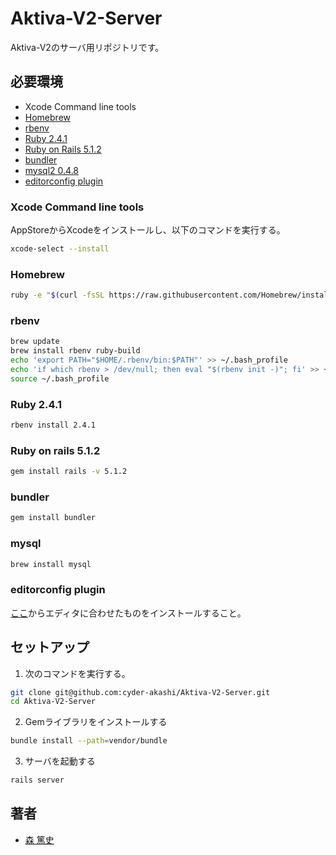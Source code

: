 # Aktiva-V2-Server
Aktiva-V2のサーバ用リポジトリです。

## 必要環境
* Xcode Command line tools
* [Homebrew](https://brew.sh/index_ja.html)
* [rbenv](https://github.com/rbenv/rbenv)
* [Ruby 2.4.1](https://github.com/ruby/ruby)
* [Ruby on Rails 5.1.2](https://github.com/rails/rails)
* [bundler](http://bundler.io/)
* [mysql2 0.4.8](https://github.com/brianmario/mysql2)
* [editorconfig plugin](http://editorconfig.org/#download)

### Xcode Command line tools
AppStoreからXcodeをインストールし、以下のコマンドを実行する。
```sh
xcode-select --install
```

### Homebrew
```sh
ruby -e "$(curl -fsSL https://raw.githubusercontent.com/Homebrew/install/master/install)"
```

### rbenv
```sh
brew update
brew install rbenv ruby-build
echo 'export PATH="$HOME/.rbenv/bin:$PATH"' >> ~/.bash_profile
echo 'if which rbenv > /dev/null; then eval "$(rbenv init -)"; fi' >> ~/.bash_profile
source ~/.bash_profile
```

### Ruby 2.4.1
```sh
rbenv install 2.4.1
```

### Ruby on rails 5.1.2
```sh
gem install rails -v 5.1.2
```

### bundler
```sh
gem install bundler
```

### mysql
```sh
brew install mysql
```

### editorconfig plugin
[ここ](http://editorconfig.org/#download)からエディタに合わせたものをインストールすること。

## セットアップ
1. 次のコマンドを実行する。
```sh
git clone git@github.com:cyder-akashi/Aktiva-V2-Server.git
cd Aktiva-V2-Server
```

2. Gemライブラリをインストールする
```sh
bundle install --path=vendor/bundle
```

3. サーバを起動する
```sh
rails server
```

## 著者
* [森 篤史](@Mori-Atsushi)
